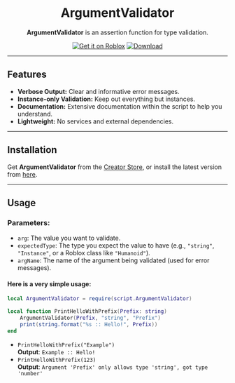 <div align="center">

<h1>ArgumentValidator</h1>

<b>ArgumentValidator</b> is an assertion function for type validation.

[![Get it on Roblox][mb-get-robloxdev]][link-robloxdev]
[![Download][mb-download]][repository-latest]

</div>

---

## Features
- **Verbose Output:** Clear and informative error messages.
- **Instance-only Validation:** Keep out everything but instances.
- **Documentation:** Extensive documentation within the script to help you understand.
- **Lightweight:** No services and external dependencies.

---

## Installation
Get **ArgumentValidator** from the [Creator Store](link-robloxdev), or install the latest version from [here](repository-latest).

---

## Usage
### **Parameters:**
- `arg`: The value you want to validate.
- `expectedType`: The type you expect the value to have (e.g., `"string"`, `"Instance"`, or a Roblox class like `"Humanoid"`).
- `argName`: The name of the argument being validated (used for error messages).

#### **Here is a very simple usage:**
```lua
local ArgumentValidator = require(script.ArgumentValidator)

local function PrintHelloWithPrefix(Prefix: string)
    ArgumentValidator(Prefix, "string", "Prefix")
    print(string.format("%s :: Hello!", Prefix))
end
```

- `PrintHelloWithPrefix("Example")` <br>
**Output**: `Example :: Hello!`
- `PrintHelloWithPrefix(123)` <br>
**Output**: `Argument 'Prefix' only allows type 'string', got type 'number'`

[repository-latest]:          https://github.com/Rainstorm-Interactive/ArgumentValidator/releases/latest
[repository-license]:         ./LICENSE

[mb-get-robloxdev]:           https://gist.githubusercontent.com/cxmeel/0dbc95191f239b631c3874f4ccf114e2/raw/bb4634715f95ebb209b4e0bcdd4d2d98fe64c64c/roblox_dev-animated.svg
[mb-download]:                https://gist.githubusercontent.com/cxmeel/0dbc95191f239b631c3874f4ccf114e2/raw/bb4634715f95ebb209b4e0bcdd4d2d98fe64c64c/download.svg

[link-robloxdev]:             https://create.roblox.com/store/asset/112775194829232/ArgumentValidator
